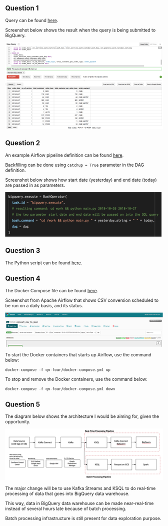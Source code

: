 ## Question 1
Query can be found [here](https://github.com/devacto/gjk/blob/qn-one/query.sql).

Screenshot below shows the result when the query is being submitted to BigQuery.

![bigquery_result](https://raw.githubusercontent.com/devacto/gjk/master/docs/images/big_query_screenshot.png)

## Question 2
An example Airflow pipeline definition can be found [here]().

Backfilling can be done using `catchup = True` parameter in the DAG definition.

Screenshot below shows how start date (yesterday) and end date (today) are
passed in as parameters.

<img src="https://raw.githubusercontent.com/devacto/gjk/master/docs/images/bigquery_bash_operator.png" width="500" />

## Question 3
The Python script can be found [here](https://github.com/devacto/gjk/blob/qn-three/main.py).

## Question 4
The Docker Compose file can be found [here](https://github.com/devacto/gjk/blob/qn-four/docker-compose.yml).

Screenshot from Apache Airflow that shows CSV conversion scheduled to be run on
a daily basis, and its status.

![airflow_dag_details](https://raw.githubusercontent.com/devacto/gjk/master/docs/images/airflow_dag_details.png)

To start the Docker containers that starts up Airflow, use the command below:

```
docker-compose -f qn-four/docker-compose.yml up
```

To stop and remove the Docker containers, use the command below:

```
docker-compose -f qn-four/docker-compose.yml down
```

## Question 5
The diagram below shows the architecture I would be aiming for, given the opportunity.

![proposed_architecture](https://raw.githubusercontent.com/devacto/gjk/master/docs/images/proposed_architecture.png)

The major change will be to use Kafka Streams and KSQL to do real-time processing of data that goes into BigQuery data warehouse.

This way, data in BigQuery data warehouse can be made near-real-time instead of several hours late because of batch processing.

Batch processing infrastructure is still present for data exploration purpose.